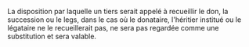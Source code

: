 La disposition par laquelle un tiers serait appelé à recueillir le don, la succession ou le legs, dans le cas où le donataire, l'héritier institué ou le légataire ne le recueillerait pas, ne sera pas regardée comme une substitution et sera valable.


  

  
